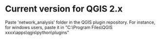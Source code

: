# Current version for QGIS 2.x

Paste 'network_analysis' folder in the QGIS plugin repository. For instance, for windows users, paste it in "C:\Program Files\QGIS xxxx\apps\qgis\python\plugins"
